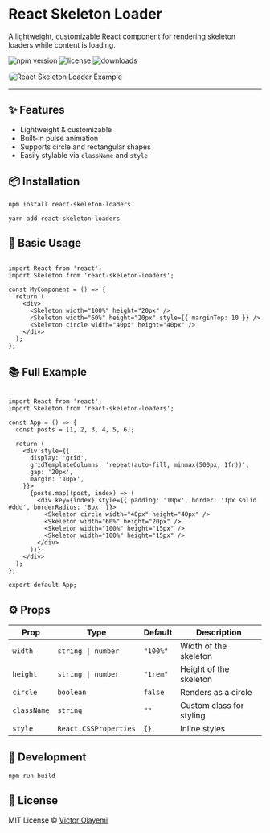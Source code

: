 <h1>React Skeleton Loader</h1>

<p>A lightweight, customizable React component for rendering skeleton loaders while content is loading.</p>

<p>
  <img src="https://img.shields.io/npm/v/react-skeleton-loaders?style=flat-square" alt="npm version" />
  <img src="https://img.shields.io/npm/l/react-skeleton-loaders?style=flat-square" alt="license" />
  <img src="https://img.shields.io/npm/dm/react-skeleton-loaders?style=flat-square" alt="downloads" />
</p>

<p>
  <img src="https://victorolayemi.github.io/porfolio/Screenshot.gif" alt="React Skeleton Loader Example" style="max-width: 100%; border: 1px solid #ddd; border-radius: 8px;" />
</p>

<hr />

<h2>✨ Features</h2>
<ul>
  <li>Lightweight & customizable</li>
  <li>Built-in pulse animation</li>
  <li>Supports circle and rectangular shapes</li>
  <li>Easily stylable via <code>className</code> and <code>style</code></li>
</ul>

<h2>📦 Installation</h2>

<pre><code>npm install react-skeleton-loaders
</code></pre>

<pre><code>yarn add react-skeleton-loaders
</code></pre>

<h2>🚀 Basic Usage</h2>

<pre><code class="language-tsx">
import React from 'react';
import Skeleton from 'react-skeleton-loaders';

const MyComponent = () => {
  return (
    &lt;div&gt;
      &lt;Skeleton width="100%" height="20px" /&gt;
      &lt;Skeleton width="60%" height="20px" style={{ marginTop: 10 }} /&gt;
      &lt;Skeleton circle width="40px" height="40px" /&gt;
    &lt;/div&gt;
  );
};
</code></pre>

<h2>📚 Full Example</h2>

<pre><code class="language-tsx">
import React from 'react';
import Skeleton from 'react-skeleton-loaders';

const App = () => {
  const posts = [1, 2, 3, 4, 5, 6];

  return (
    &lt;div style={{
      display: 'grid',
      gridTemplateColumns: 'repeat(auto-fill, minmax(500px, 1fr))',
      gap: '20px',
      margin: '10px',
    }}&gt;
      {posts.map((post, index) =&gt; (
        &lt;div key={index} style={{ padding: '10px', border: '1px solid #ddd', borderRadius: '8px' }}&gt;
          &lt;Skeleton circle width="40px" height="40px" /&gt;
          &lt;Skeleton width="60%" height="20px" /&gt;
          &lt;Skeleton width="100%" height="15px" /&gt;
          &lt;Skeleton width="100%" height="15px" /&gt;
        &lt;/div&gt;
      ))}
    &lt;/div&gt;
  );
};

export default App;
</code></pre>

<h2>⚙️ Props</h2>

<table>
  <thead>
    <tr>
      <th>Prop</th>
      <th>Type</th>
      <th>Default</th>
      <th>Description</th>
    </tr>
  </thead>
  <tbody>
    <tr>
      <td><code>width</code></td>
      <td><code>string | number</code></td>
      <td><code>"100%"</code></td>
      <td>Width of the skeleton</td>
    </tr>
    <tr>
      <td><code>height</code></td>
      <td><code>string | number</code></td>
      <td><code>"1rem"</code></td>
      <td>Height of the skeleton</td>
    </tr>
    <tr>
      <td><code>circle</code></td>
      <td><code>boolean</code></td>
      <td><code>false</code></td>
      <td>Renders as a circle</td>
    </tr>
    <tr>
      <td><code>className</code></td>
      <td><code>string</code></td>
      <td><code>""</code></td>
      <td>Custom class for styling</td>
    </tr>
    <tr>
      <td><code>style</code></td>
      <td><code>React.CSSProperties</code></td>
      <td><code>{}</code></td>
      <td>Inline styles</td>
    </tr>
  </tbody>
</table>

<h2>🧪 Development</h2>

<pre><code>npm run build
</code></pre>

<h2>📝 License</h2>

<p>MIT License © <a href="https://github.com/victorolayemi">Victor Olayemi</a></p>
